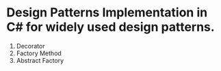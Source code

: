 # Design Patterns Implementation in C# for widely used design patterns.

1. Decorator
2. Factory Method
3. Abstract Factory
